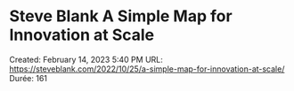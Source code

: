 # Steve Blank A Simple Map for Innovation at Scale

Created: February 14, 2023 5:40 PM
URL: https://steveblank.com/2022/10/25/a-simple-map-for-innovation-at-scale/
Durée: 161